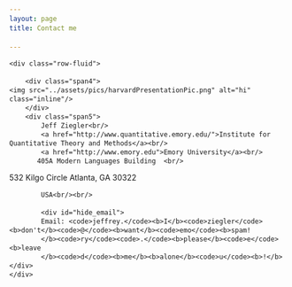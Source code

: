 ```yaml
---
layout: page
title: Contact me

---
```

<div class="container">

    <div class="row-fluid">
    
        <div class="span4">
	<img src="../assets/pics/harvardPresentationPic.png" alt="hi" class="inline"/>
        </div>
        <div class="span5">
            Jeff Ziegler<br/>
            <a href="http://www.quantitative.emory.edu/">Institute for Quantitative Theory and Methods</a><br/>
            <a href="http://www.emory.edu">Emory University</a><br/>
           405A Modern Languages Building  <br/>
532 Kilgo Circle Atlanta, GA 30322<br/>

            USA<br/><br/>

            <div id="hide_email">
            Email: <code>jeffrey.</code><b>I</b><code>ziegler</code><b>don't</b><code>@</code><b>want</b><code>emo</code><b>spam!
            </b><code>ry</code><code>.</code><b>please</b><code>e</code><b>leave
            </b><code>d</code><b>me</b><b>alone</b><code>u</code><b>!</b>
	</div>
    </div>
    
    
<link href="https://assets.calendly.com/assets/external/widget.css" rel="stylesheet">
<script src="https://assets.calendly.com/assets/external/widget.js" type="text/javascript"></script>
<script type="text/javascript">Calendly.initBadgeWidget({ url: 'https://calendly.com/jeffreymziegler/individual_meeting', text: 'Schedule time with me', color: '#00a2ff', textColor: '#ffffff', branding: true });</script>


</div>
